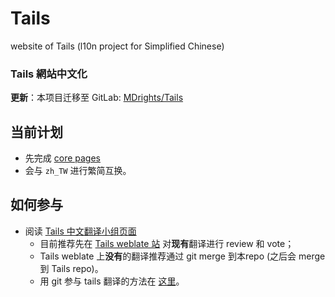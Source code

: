 # Tails
website of Tails (l10n project for Simplified Chinese)
### Tails 網站中文化

**更新**：本项目迁移至 GitLab: [MDrights/Tails](https://gitlab.com/mdrights/tails.git)

## 当前计划

- 先完成 [core pages](https://github.com/twngo/Tails-zh_TW/wiki/core_to_translate)
- 会与 `zh_TW` 进行繁简互换。

## 如何参与

- 阅读 [Tails 中文翻译小组页面](https://tails.boum.org/contribute/how/translate/team/zh/)
	- 目前推荐先在 [Tails weblate 站](https://translate.tails.boum.org/) 对**现有**翻译进行 review 和 vote；
	- Tails weblate 上**没有**的翻译推荐通过 git merge 到本repo (之后会 merge 到 Tails repo)。
	- 用 git 参与 tails 翻译的方法在 [这里](https://tails.boum.org/contribute/how/translate/with_Git/)。

